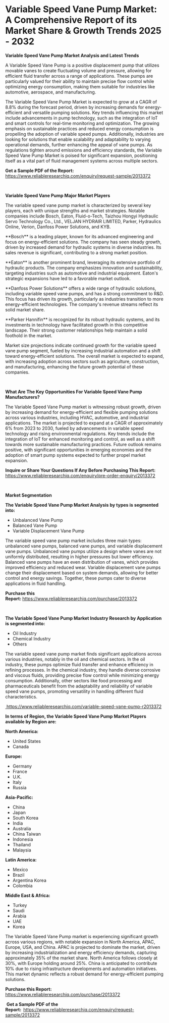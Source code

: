 <p><h1>Variable Speed Vane Pump Market: A Comprehensive Report of its Market Share & Growth Trends 2025 - 2032</h1></p><p><strong>Variable Speed Vane Pump Market Analysis and Latest Trends</strong></p>
<p><p>A Variable Speed Vane Pump is a positive displacement pump that utilizes movable vanes to create fluctuating volume and pressure, allowing for efficient fluid transfer across a range of applications. These pumps are particularly valued for their ability to maintain precise flow control while optimizing energy consumption, making them suitable for industries like automotive, aerospace, and manufacturing.</p><p>The Variable Speed Vane Pump Market is expected to grow at a CAGR of 8.8% during the forecast period, driven by increasing demands for energy-efficient and versatile pumping solutions. Key trends influencing this market include advancements in pump technology, such as the integration of IoT and smart controls for real-time monitoring and optimization. The growing emphasis on sustainable practices and reduced energy consumption is propelling the adoption of variable speed pumps. Additionally, industries are looking for solutions that enable scalability and adaptability to varying operational demands, further enhancing the appeal of vane pumps. As regulations tighten around emissions and efficiency standards, the Variable Speed Vane Pump Market is poised for significant expansion, positioning itself as a vital part of fluid management systems across multiple sectors.</p></p>
<p><strong>Get a Sample PDF of the Report:&nbsp;</strong> <a href="https://www.reliableresearchiq.com/enquiry/request-sample/2013372?utm_campaign=3354&utm_medium=2&utm_source=Github&utm_content=ia&utm_term=12042025&utm_id=variable-speed-vane-pump">https://www.reliableresearchiq.com/enquiry/request-sample/2013372</a></p>
<p>&nbsp;</p>
<p><strong>Variable Speed Vane Pump Major Market Players</strong></p>
<p><p>The variable speed vane pump market is characterized by several key players, each with unique strengths and market strategies. Notable companies include Bosch, Eaton, Fluid-o-Tech, Taizhou Hongyi Hydraulic Servo Technology Co., Ltd., VELJAN HYDRAIR LIMITED, Parker, Hydraulics Online, Verion, Danfoss Power Solutions, and KYB.</p><p>**Bosch** is a leading player, known for its advanced engineering and focus on energy-efficient solutions. The company has seen steady growth, driven by increased demand for hydraulic systems in diverse industries. Its sales revenue is significant, contributing to a strong market position.</p><p>**Eaton** is another prominent brand, leveraging its extensive portfolio of hydraulic products. The company emphasizes innovation and sustainability, targeting industries such as automotive and industrial equipment. Eaton's strategic expansions have led to a favorable market outlook.</p><p>**Danfoss Power Solutions** offers a wide range of hydraulic solutions, including variable speed vane pumps, and has a strong commitment to R&D. This focus has driven its growth, particularly as industries transition to more energy-efficient technologies. The company's revenue streams reflect its solid market share.</p><p>**Parker Hannifin** is recognized for its robust hydraulic systems, and its investments in technology have facilitated growth in this competitive landscape. Their strong customer relationships help maintain a solid foothold in the market.</p><p>Market size projections indicate continued growth for the variable speed vane pump segment, fueled by increasing industrial automation and a shift toward energy-efficient solutions. The overall market is expected to expand, with increasing adoption across sectors such as agriculture, construction, and manufacturing, enhancing the future growth potential of these companies.</p></p>
<p>&nbsp;</p>
<p><strong>What Are The Key Opportunities For Variable Speed Vane Pump Manufacturers?</strong></p>
<p><p>The Variable Speed Vane Pump market is witnessing robust growth, driven by increasing demand for energy-efficient and flexible pumping solutions across various industries, including HVAC, automotive, and industrial applications. The market is projected to expand at a CAGR of approximately 6% from 2023 to 2030, fueled by advancements in variable speed technology and rising environmental regulations. Key trends include the integration of IoT for enhanced monitoring and control, as well as a shift towards more sustainable manufacturing practices. Future outlook remains positive, with significant opportunities in emerging economies and the adoption of smart pump systems expected to further propel market expansion.</p></p>
<p><strong>Inquire or Share Your Questions If Any Before Purchasing This Report:</strong> <a href="https://www.reliableresearchiq.com/enquiry/pre-order-enquiry/2013372?utm_campaign=3354&utm_medium=2&utm_source=Github&utm_content=ia&utm_term=12042025&utm_id=variable-speed-vane-pump">https://www.reliableresearchiq.com/enquiry/pre-order-enquiry/2013372</a></p>
<p>&nbsp;</p>
<p><strong>Market Segmentation</strong></p>
<p><strong>The Variable Speed Vane Pump Market Analysis by types is segmented into:</strong></p>
<p><ul><li>Unbalanced Vane Pump</li><li>Balanced Vane Pump</li><li>Variable Displacement Vane Pump</li></ul></p>
<p><p>The variable speed vane pump market includes three main types: unbalanced vane pumps, balanced vane pumps, and variable displacement vane pumps. Unbalanced vane pumps utilize a design where vanes are not uniformly distributed, resulting in higher pressures but lower efficiency. Balanced vane pumps have an even distribution of vanes, which provides improved efficiency and reduced wear. Variable displacement vane pumps change their displacement based on system demands, allowing for better control and energy savings. Together, these pumps cater to diverse applications in fluid handling.</p></p>
<p><strong>Purchase this Report:&nbsp;</strong><a href="https://www.reliableresearchiq.com/purchase/2013372?utm_campaign=3354&utm_medium=2&utm_source=Github&utm_content=ia&utm_term=12042025&utm_id=variable-speed-vane-pump">https://www.reliableresearchiq.com/purchase/2013372</a></p>
<p>&nbsp;</p>
<p><strong>The Variable Speed Vane Pump Market Industry Research by Application is segmented into:</strong></p>
<p><ul><li>Oil Industry</li><li>Chemical Industry</li><li>Others</li></ul></p>
<p><p>The variable speed vane pump market finds significant applications across various industries, notably in the oil and chemical sectors. In the oil industry, these pumps optimize fluid transfer and enhance efficiency in refining processes. In the chemical industry, they handle diverse corrosive and viscous fluids, providing precise flow control while minimizing energy consumption. Additionally, other sectors like food processing and pharmaceuticals benefit from the adaptability and reliability of variable speed vane pumps, promoting versatility in handling different fluid characteristics.</p></p>
<p><a href="https://www.reliableresearchiq.com/variable-speed-vane-pump-r2013372?utm_campaign=3354&utm_medium=2&utm_source=Github&utm_content=ia&utm_term=12042025&utm_id=variable-speed-vane-pump">&nbsp;https://www.reliableresearchiq.com/variable-speed-vane-pump-r2013372</a></p>
<p><strong>In terms of Region, the Variable Speed Vane Pump Market Players available by Region are:</strong></p>
<p>
    <p> <strong> North America: </strong>
        <ul>
            <li>United States</li>
            <li>Canada</li>
        </ul>
        </p> 
    <p> <strong> Europe: </strong>
        <ul>
            <li>Germany</li>
            <li>France</li>
            <li>U.K.</li>
            <li>Italy</li>
            <li>Russia</li>
        </ul>
        </p> 
    <p> <strong> Asia-Pacific: </strong>
        <ul>
            <li>China</li>
            <li>Japan</li>
            <li>South Korea</li>
            <li>India</li>
            <li>Australia</li>
            <li>China Taiwan</li>
            <li>Indonesia</li>
            <li>Thailand</li>
            <li>Malaysia</li>
        </ul>
        </p> 
    <p> <strong> Latin America: </strong>
        <ul>
            <li>Mexico</li>
            <li>Brazil</li>
            <li>Argentina Korea</li>
            <li>Colombia</li>
        </ul>
        </p> 
    <p> <strong> Middle East & Africa: </strong>
        <ul>
            <li>Turkey</li>
            <li>Saudi</li>
            <li>Arabia</li>
            <li>UAE</li>
            <li>Korea</li>
        </ul>
    </p>
    </p>
<p><p>The Variable Speed Vane Pump market is experiencing significant growth across various regions, with notable expansion in North America, APAC, Europe, USA, and China. APAC is projected to dominate the market, driven by increasing industrialization and energy efficiency demands, capturing approximately 35% of the market share. North America follows closely at 30%, with Europe holding around 25%. China is anticipated to contribute 10% due to rising infrastructure developments and automation initiatives. This market dynamic reflects a robust demand for energy-efficient pumping solutions.</p></p>
<p><strong>Purchase this Report: </strong><a href="https://www.reliableresearchiq.com/purchase/2013372?utm_campaign=3354&utm_medium=2&utm_source=Github&utm_content=ia&utm_term=12042025&utm_id=variable-speed-vane-pump">https://www.reliableresearchiq.com/purchase/2013372</a></p>
<p>&nbsp;<strong>Get a Sample PDF of the Report:&nbsp;&nbsp;</strong><a href="https://www.reliableresearchiq.com/enquiry/request-sample/2013372?utm_campaign=3354&utm_medium=2&utm_source=Github&utm_content=ia&utm_term=12042025&utm_id=variable-speed-vane-pump">https://www.reliableresearchiq.com/enquiry/request-sample/2013372</a></p>
<p><strong></strong></p>
<p><p></p><p></p><p></p></p>